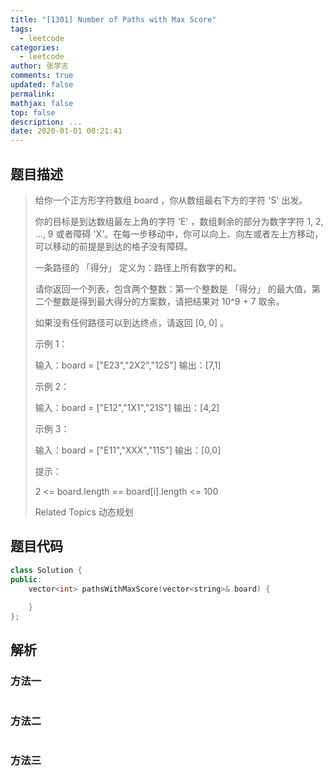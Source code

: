 ```yaml
---
title: "[1301] Number of Paths with Max Score"
tags:
  - leetcode
categories:
  - leetcode
author: 张学志
comments: true
updated: false
permalink:
mathjax: false
top: false
description: ...
date: 2020-01-01 00:21:41
---
```


## 题目描述

> 给你一个正方形字符数组 board ，你从数组最右下方的字符 'S' 出发。 
> 
> 你的目标是到达数组最左上角的字符 'E' ，数组剩余的部分为数字字符 1, 2, ..., 9 或者障碍 'X'。在每一步移动中，你可以向上、向左或者左上方移动，可以移动的前提是到达的格子没有障碍。 
> 
> 一条路径的 「得分」 定义为：路径上所有数字的和。 
> 
> 请你返回一个列表，包含两个整数：第一个整数是 「得分」 的最大值，第二个整数是得到最大得分的方案数，请把结果对 10^9 + 7 取余。 
> 
> 如果没有任何路径可以到达终点，请返回 [0, 0] 。 
> 
> 
> 
> 示例 1： 
> 
> 
> 输入：board = ["E23","2X2","12S"]
> 输出：[7,1]
> 
> 
> 示例 2： 
> 
> 
> 输入：board = ["E12","1X1","21S"]
> 输出：[4,2]
> 
> 
> 示例 3： 
> 
> 
> 输入：board = ["E11","XXX","11S"]
> 输出：[0,0]
> 
> 
> 
> 
> 提示： 
> 
> 
> 2 <= board.length == board[i].length <= 100 
> 
> Related Topics 动态规划

## 题目代码

```cpp
class Solution {
public:
    vector<int> pathsWithMaxScore(vector<string>& board) {
        
    }
};
```

## 解析

### 方法一

```cpp

```

### 方法二

```cpp

```

### 方法三

```cpp

```

